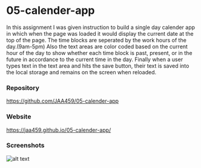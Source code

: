 # 05-calender-app
In this assignment I was given instruction to build a single day calender app in which when the page was loaded it would display the current date at the top of the page. The time blocks are seperated by the work hours of the day.(9am-5pm) Also the text areas are color coded based on the current hour of the day to show whether each time block is past, present, or in the future in accordance to the current time in the day. Finally when a user types text in the text area and hits the save button, their text is saved into the local storage and remains on the screen when reloaded.

### Repository
https://github.com/JAA459/05-calender-app
### Website
https://jaa459.github.io/05-calender-app/
### Screenshots
![alt text]()
